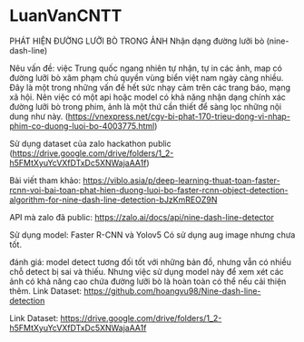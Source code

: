 # LuanVanCNTT
PHÁT HIỆN ĐƯỜNG LƯỠI BÒ TRONG ẢNH
Nhận dạng đường lưỡi bò (nine-dash-line)

Nêu vấn đề: việc Trung quốc ngang nhiên tự nhận, tự in các ảnh, map có đường lưỡi bò xâm phạm chủ quyền vùng biển việt nam ngày càng nhiều. Đây là một trong những vấn đề hết sức nhạy cảm trên các trang báo, mạng xã hội. Nên việc có một api hoặc model có khả năng nhận dạng chính xác đường lưỡi bò trong phim, ảnh là một thứ cần thiết để sàng lọc những nội dung như này. (https://vnexpress.net/cgv-bi-phat-170-trieu-dong-vi-nhap-phim-co-duong-luoi-bo-4003775.html)

Sử dụng dataset của zalo hackathon public (https://drive.google.com/drive/folders/1_2-h5FMtXyuYcVXfDTxDc5XNWajaAA1f)

Bài viết tham khảo: https://viblo.asia/p/deep-learning-thuat-toan-faster-rcnn-voi-bai-toan-phat-hien-duong-luoi-bo-faster-rcnn-object-detection-algorithm-for-nine-dash-line-detection-bJzKmREOZ9N

API mà zalo đã public: https://zalo.ai/docs/api/nine-dash-line-detector

Sử dụng model: Faster R-CNN và Yolov5
Có sử dụng aug image nhưng chưa tốt.

đánh giá: model detect tương đối tốt với những bản đồ, nhưng vẫn có nhiều chỗ detect bị sai và thiếu. Nhưng việc sử dụng model này để xem xét các ảnh có khả năng cao chứa đường lưỡi bò là hoàn toàn có thể nếu cải thiện thêm.
Link Dataset: https://github.com/hoangvu98/Nine-dash-line-detection

Link Dataset: https://drive.google.com/drive/folders/1_2-h5FMtXyuYcVXfDTxDc5XNWajaAA1f
